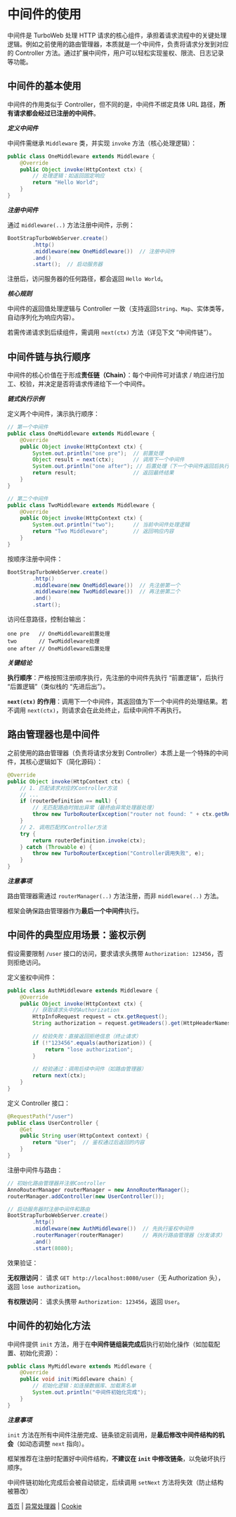 # 中间件的使用

中间件是 TurboWeb 处理 HTTP 请求的核心组件，承担着请求流程中的关键处理逻辑。例如之前使用的路由管理器，本质就是一个中间件，负责将请求分发到对应的 Controller 方法。通过扩展中间件，用户可以轻松实现鉴权、限流、日志记录等功能。

## 中间件的基本使用

中间件的作用类似于 Controller，但不同的是，中间件不绑定具体 URL 路径，**所有请求都会经过已注册的中间件**。

**_定义中间件_**

中间件需继承 `Middleware` 类，并实现 `invoke` 方法（核心处理逻辑）：

```java
public class OneMiddleware extends Middleware {
    @Override
    public Object invoke(HttpContext ctx) {
        // 处理逻辑：如返回固定响应
        return "Hello World";
    }
}
```

**_注册中间件_**

通过 `middleware(..)` 方法注册中间件，示例：

```java
BootStrapTurboWebServer.create()
        .http()
        .middleware(new OneMiddleware())  // 注册中间件
        .and()
        .start();  // 启动服务器
```

注册后，访问服务器的任何路径，都会返回 `Hello World`。

**_核心规则_**

中间件的返回值处理逻辑与 Controller 一致（支持返回`String`、`Map`、实体类等，自动序列化为响应内容）。

若需传递请求到后续组件，需调用 `next(ctx)` 方法（详见下文 “中间件链”）。

## 中间件链与执行顺序

中间件的核心价值在于形成**责任链（Chain）**：每个中间件可对请求 / 响应进行加工、校验，并决定是否将请求传递给下一个中间件。

**_链式执行示例_**

定义两个中间件，演示执行顺序：

```java
// 第一个中间件
public class OneMiddleware extends Middleware {
    @Override
    public Object invoke(HttpContext ctx) {
        System.out.println("one pre");  // 前置处理
        Object result = next(ctx);      // 调用下一个中间件
        System.out.println("one after"); // 后置处理（下一个中间件返回后执行）
        return result;                  // 返回最终结果
    }
}

// 第二个中间件
public class TwoMiddleware extends Middleware {
    @Override
    public Object invoke(HttpContext ctx) {
        System.out.println("two");      // 当前中间件处理逻辑
        return "Two Middleware";        // 返回响应内容
    }
}
```

按顺序注册中间件：

```java
BootStrapTurboWebServer.create()
        .http()
        .middleware(new OneMiddleware())  // 先注册第一个
        .middleware(new TwoMiddleware())  // 再注册第二个
        .and()
        .start();
```

访问任意路径，控制台输出：

```text
one pre   // OneMiddleware前置处理
two       // TwoMiddleware处理
one after // OneMiddleware后置处理
```

**_关键结论_**

**执行顺序**：严格按照注册顺序执行，先注册的中间件先执行 “前置逻辑”，后执行 “后置逻辑”（类似栈的 “先进后出”）。

**`next(ctx)` 的作用**：调用下一个中间件，其返回值为下一个中间件的处理结果。若不调用 `next(ctx)`，则请求会在此处终止，后续中间件不再执行。

## 路由管理器也是中间件

之前使用的路由管理器（负责将请求分发到 Controller）本质上是一个特殊的中间件，其核心逻辑如下（简化源码）：

```java
@Override
public Object invoke(HttpContext ctx) {
    // 1. 匹配请求对应的Controller方法
    // ...
    if (routerDefinition == null) {
        // 无匹配路由时抛出异常（最终由异常处理器处理）
        throw new TurboRouterException("router not found: " + ctx.getRequest().getUri());
    }
    // 2. 调用匹配的Controller方法
    try {
        return routerDefinition.invoke(ctx);
    } catch (Throwable e) {
        throw new TurboRouterException("Controller调用失败", e);
    }
}
```

**_注意事项_**

路由管理器需通过 `routerManager(..)` 方法注册，而非 `middleware(..)` 方法。

框架会确保路由管理器作为**最后一个中间件**执行。

## 中间件的典型应用场景：鉴权示例

假设需要限制 `/user` 接口的访问，要求请求头携带 `Authorization: 123456`，否则拒绝访问。

定义鉴权中间件：

```java
public class AuthMiddleware extends Middleware {
    @Override
    public Object invoke(HttpContext ctx) {
        // 获取请求头中的Authorization
        HttpInfoRequest request = ctx.getRequest();
        String authorization = request.getHeaders().get(HttpHeaderNames.AUTHORIZATION);
        
        // 校验失败：直接返回拒绝信息（终止请求）
        if (!"123456".equals(authorization)) {
            return "lose authorization";
        }
        
        // 校验通过：调用后续中间件（如路由管理器）
        return next(ctx);
    }
}
```

定义 Controller 接口：

```java
@RequestPath("/user")
public class UserController {
    @Get
    public String user(HttpContext context) {
        return "User";  // 鉴权通过后返回的内容
    }
}
```

注册中间件与路由：

```java
// 初始化路由管理器并注册Controller
AnnoRouterManager routerManager = new AnnoRouterManager();
routerManager.addController(new UserController());

// 启动服务器时注册中间件和路由
BootStrapTurboWebServer.create()
        .http()
        .middleware(new AuthMiddleware())  // 先执行鉴权中间件
        .routerManager(routerManager)      // 再执行路由管理器（分发请求）
        .and()
        .start(8080);
```

效果验证：

**无权限访问**：
请求 `GET http://localhost:8080/user`（无 Authorization 头），返回 `lose authorization`。

**有权限访问**：
请求头携带 `Authorization: 123456`，返回 `User`。

## 中间件的初始化方法

中间件提供 `init` 方法，用于在**中间件链组装完成后**执行初始化操作（如加载配置、初始化资源）：

```java
public class MyMiddleware extends Middleware {
    @Override
    public void init(Middleware chain) {
        // 初始化逻辑：如连接数据库、加载黑名单
        System.out.println("中间件初始化完成");
    }
}
```

**_注意事项_**

`init` 方法在所有中间件注册完成、链条锁定前调用，是**最后修改中间件结构的机会**（如动态调整 `next` 指向）。

框架推荐在注册时配置好中间件结构，**不建议在 `init` 中修改链条**，以免破坏执行顺序。

中间件链初始化完成后会被自动锁定，后续调用 `setNext` 方法将失效（防止结构被篡改）



[首页](../README.md) | [异常处理器](./exceptionhandler.md) | [Cookie](./cookie.md)